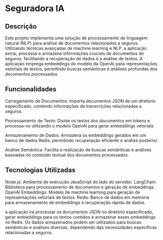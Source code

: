 # Seguradora IA

## Descrição
Este projeto implementa uma solução de processamento de linguagem natural (NLP) para análise de documentos relacionados a seguros. Utilizando técnicas avançadas de machine learning e NLP, a aplicação extrai, processa e armazena informações cruciais de documentos de seguros, facilitando a recuperação de dados e a análise de textos. A aplicação emprega embeddings do modelo da OpenAi para representações vetoriais de textos, permitindo buscas semânticas e análises profundas dos documentos processados.

## Funcionalidades
Carregamento de Documentos: Importa documentos JSON de um diretório especificado, contendo informações de transcrições relacionadas a seguros.

Processamento de Texto: Divide os textos dos documentos em tokens e processa-os utilizando o modelo OpenAI para gerar embeddings vetoriais.

Armazenamento de Dados: Armazena os embeddings gerados em um banco de dados Redis, permitindo recuperação eficiente e análise posterior.

Análise Semântica: Facilita a realização de buscas semânticas e análises baseadas no conteúdo textual dos documentos processados.

## Tecnologias Utilizadas
Node.js: Ambiente de execução JavaScript do lado do servidor.
LangChain: Biblioteca para processamento de documentos e geração de embeddings.
OpenAI Embeddings: Modelo de machine learning para geração de representações vetoriais de textos.
Redis: Banco de dados em memória para armazenamento de embeddings e recuperação rápida de dados.

a aplicação irá processar os documentos JSON no diretório especificado, gerar embeddings para os textos contidos e armazenar esses embeddings no Redis. Os dados armazenados podem ser utilizados para buscas semânticas e análises diversas, dependendo das necessidades específicas relacionadas a seguros.